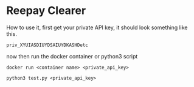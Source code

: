 # Reepay Clearer

How to use it, first get your private API key, it should look something like this.
```
priv_XYUIASDIUYDSAIUYDKASHDetc
```

now then run the docker container or python3 script

```
docker run <container name> <private_api_key>
```

```
python3 test.py <private_api_key>
```